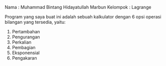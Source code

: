 Nama : Muhammad Bintang Hidayatullah Marbun
Kelompok : Lagrange

Program yang saya buat ini adalah sebuah kalkulator dengan 6 opsi operasi bilangan yang tersedia, yaitu:
1. Pertambahan
2. Pengurangan
3. Perkalian
4. Pembagian
5. Eksponensial
6. Pengakaran



